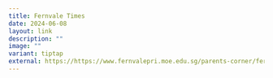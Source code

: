 ```yaml
---
title: Fernvale Times
date: 2024-06-08
layout: link
description: ""
image: ""
variant: tiptap
external: https://https://www.fernvalepri.moe.edu.sg/parents-corner/fernvale-times/
---
```

